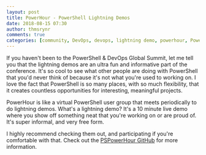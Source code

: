 ```yaml
---
layout: post
title: PowerHour - PowerShell Lightning Demos
date: 2018-08-15 07:30
author: thmsrynr
comments: true
categories: [community, DevOps, devops, lightning demo, powerhour, PowerShell, powershell, pspowerhour]
---
```

If you haven't been to the PowerShell &amp; DevOps Global Summit, let me tell you that the lightning demos are an ultra fun and informative part of the conference. It's so cool to see what other people are doing with PowerShell that you'd never think of because it's not what you're used to working on. I love the fact that PowerShell is so many places, with so much flexibility, that it creates countless opportunities for interesting, meaningful projects.

<!--more-->

PowerHour is like a virtual PowerShell user group that meets periodically to do lightning demos. What's a lightning demo? It's a 10 minute live demo where you show off something neat that you're working on or are proud of. It's super informal, and very free form.

I highly recommend checking them out, and participating if you're comfortable with that. Check out the <a href="https://github.com/PSPowerHour/PSPowerHour/" target="_blank" rel="noopener">PSPowerHour GitHub</a> for more information.
